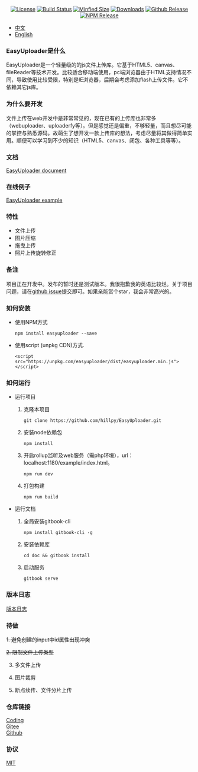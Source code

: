 <p align="center">
    <a href="https://github.com/hillpy/EasyUploader/blob/master/LICENSE"><img src="https://img.shields.io/github/license/hillpy/EasyUploader.svg" alt="License"></a>
    <a href="https://www.travis-ci.com/hillpy/EasyUploader"><img src="https://img.shields.io/travis/com/hillpy/EasyUploader.svg" alt="Build Status"></a>
    <a href="https://github.com/hillpy/EasyUploader/blob/master/dist/easyuploader.min.js"><img src="https://img.shields.io/bundlephobia/min/easyuploader.svg" alt="Minfied Size"></a>
    <a href="https://www.npmjs.com/package/easyuploader"><img src="https://img.shields.io/npm/dt/easyuploader.svg" alt="Downloads"></a>
    <a href="https://github.com/hillpy/EasyUploader/releases"><img src="https://img.shields.io/github/release/hillpy/EasyUploader.svg" alt="Github Release"></a>
    <a href="https://www.npmjs.com/package/easyuploader"><img src="https://img.shields.io/npm/v/easyuploader.svg" alt="NPM Release"></a>
</p>

* [中文](./README.zh-CN.md)
* [English](./README.md)

### EasyUploader是什么

EasyUploader是一个轻量级的的js文件上传库。它基于HTML5、canvas、fileReader等技术开发。比较适合移动端使用，pc端浏览器由于HTML支持情况不同，导致使用比较受限，特别是IE浏览器，后期会考虑添加flash上传文件。它不依赖其它js库。

### 为什么要开发

文件上传在web开发中是非常常见的，现在已有的上传库也非常多（webuploader、uploaderfy等）。但是感觉还是偏重，不够轻量，而且想尽可能的掌控与熟悉源码。故萌生了想开发一款上传库的想法，考虑尽量将其做得简单实用。顺便可以学习到不少的知识（HTML5、canvas、闭包、各种工具等等）。

### 文档

[EasyUploader document](https://hillpy.github.io/EasyUploader/)

### 在线例子

[EasyUploader example](http://test.hillpy.com/easyuploader/index.html)

### 特性

* 文件上传
* 图片压缩
* 拖曳上传
* 照片上传旋转修正

### 备注

项目正在开发中。发布的暂时还是测试版本。我很抱歉我的英语比较烂。关于项目问题，请在[github issue](https://github.com/hillpy/EasyUploader/issues "github issue")提交即可。如果亲能赏个star，我会非常高兴的。

### 如何安装

* 使用NPM方式

    ```
    npm install easyuploader --save
    ```

* 使用script (unpkg CDN)方式.

    ```
    <script src="https://unpkg.com/easyuploader/dist/easyuploader.min.js"></script>
    ```

### 如何运行

* 运行项目

    1. 克隆本项目

        ```
        git clone https://github.com/hillpy/EasyUploader.git
        ```

    2. 安装node依赖包

        ```
        npm install
        ```

    3. 开启rollup监听及web服务（需php环境），url：localhost:1180/example/index.html。

        ```
        npm run dev
        ```

    4. 打包构建

        ```
        npm run build
        ```

* 运行文档

    1. 全局安装gitbook-cli

        ```
        npm install gitbook-cli -g
        ```

    2. 安装依赖库

        ```
        cd doc && gitbook install
        ```

    3. 启动服务

        ```
        gitbook serve
        ```

### 版本日志

[版本日志](https://github.com/hillpy/EasyUploader/releases)

### 待做

~~1. 避免创建的input中id属性出现冲突~~

~~2. 限制文件上传类型~~

3. 多文件上传

4. 图片裁剪

5. 断点续传、文件分片上传

### 仓库链接

[Coding](https://coding.net/u/shinn_lancelot/p/EasyUploader/git "EasyUploader")<br>
[Gitee](https://gitee.com/hillpy/EasyUploader "EasyUploader")<br>
[Github](https://github.com/hillpy/EasyUploader "EasyUploader")<br>

### 协议

[MIT](https://github.com/hillpy/EasyUploader/blob/master/LICENSE "MIT")<br>